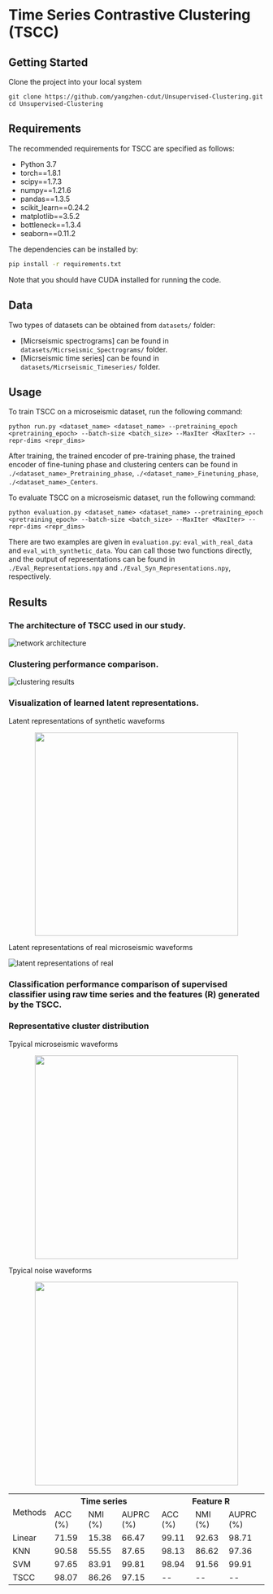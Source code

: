 # Time Series Contrastive Clustering (TSCC)

## Getting Started

Clone the project into your local system  

```
git clone https://github.com/yangzhen-cdut/Unsupervised-Clustering.git
cd Unsupervised-Clustering
```

## Requirements
The recommended requirements for TSCC are specified as follows:
* Python 3.7
* torch==1.8.1
* scipy==1.7.3
* numpy==1.21.6
* pandas==1.3.5
* scikit_learn==0.24.2
* matplotlib==3.5.2
* bottleneck==1.3.4
* seaborn==0.11.2

The dependencies can be installed by:
```bash
pip install -r requirements.txt
```

Note that you should have CUDA installed for running the code.
## Data

Two types of datasets can be obtained from `datasets/` folder:

* [Micrseismic spectrograms] can be found in `datasets/Micrseismic_Spectrograms/` folder.
* [Micrseismic time series] can be found in `datasets/Micrseismic_Timeseries/` folder.

## Usage

To train TSCC on a microseismic dataset, run the following command:

```run
python run.py <dataset_name> <dataset_name> --pretraining_epoch <pretraining_epoch> --batch-size <batch_size> --MaxIter <MaxIter> --repr-dims <repr_dims>
```

After training, the trained encoder of pre-training phase, the trained encoder of fine-tuning phase and clustering centers can be found in `./<dataset_name>_Pretraining_phase`, `./<dataset_name>_Finetuning_phase`, `./<dataset_name>_Centers`. 

To evaluate TSCC on a microseismic dataset, run the following command:

```evaluate
python evaluation.py <dataset_name> <dataset_name> --pretraining_epoch <pretraining_epoch> --batch-size <batch_size> --MaxIter <MaxIter> --repr-dims <repr_dims>
```

There are two examples are given in `evaluation.py`: `eval_with_real_data` and `eval_with_synthetic_data`. You can call those two functions directly, and the output of representations can be found in `./Eval_Representations.npy` and `./Eval_Syn_Representations.npy`, respectively. 


## Results

### The architecture of TSCC used in our study. 

![network architecture](./results/Framework.jpg)

### Clustering performance comparison. 

![clustering results](./results/comparison_results.png)

### Visualization of learned latent representations. 

Latent representations of synthetic waveforms

<center>
    <img src=./results/syn_reprs.png width="400"/>
</center>

Latent representations of real microseismic waveforms

![latent representations of real](./results/reprs.png)

### Classification performance comparison of supervised classifier using raw time series and the features (R) generated by the TSCC.

### Representative cluster distribution

Tpyical microseismic waveforms    

<center>
    <img src=./results/ClusterAsMicroseismic.jpg width="400"/>
</center>

Tpyical noise waveforms

<center>
    <img src=./results/ClusterAsNoise.jpg width="400"/>
</center>


<table>
	<tr>
      <td rowspan="2">Methods</td>
	    <th colspan="3">Time series</th>
      <th colspan="3">Feature R</th>
	</tr >
	<tr >
	    <td>ACC (%)</td>
      <td>NMI (%)</td>
      <td>AUPRC (%)</td>
    	<td>ACC (%)</td>
      <td>NMI (%)</td>
      <td>AUPRC (%)</td>
	</tr>
	<tr>
	    <td>Linear</td>
      <td>71.59</td>
      <td>15.38</td>
      <td>66.47</td>
    	<td>99.11</td>
      <td>92.63</td>
      <td>98.71</td>
	</tr>
  <tr>
	    <td>KNN</td>
      <td>90.58</td>
      <td>55.55</td>
      <td>87.65</td>
    	<td>98.13</td>
      <td>86.62</td>
      <td>97.36</td>
	</tr>
  <tr>
	    <td>SVM</td>
      <td>97.65</td>
      <td>83.91</td>
      <td>99.81</td>
    	<td>98.94</td>
      <td>91.56</td>
      <td>99.91</td>
	</tr>
  <tr>
	    <td>TSCC</td>
      <td>98.07</td>
      <td>86.26</td>
      <td>97.15</td>
    	<td>--</td>
      <td>--</td>
      <td>--</td>
	</tr>
</table>

